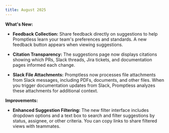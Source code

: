 ```yaml
---
title: August 2025
---
```


**What's New:**

* **Feedback Collection:** Share feedback directly on suggestions to help Promptless learn your team's preferences and standards. A new feedback button appears when viewing suggestions.

* **Citation Transparency:** The suggestions page now displays citations showing which PRs, Slack threads, Jira tickets, and documentation pages informed each change.

* **Slack File Attachments:** Promptless now processes file attachments from Slack messages, including PDFs, documents, and other files. When you trigger documentation updates from Slack, Promptless analyzes these attachments for additional context.

**Improvements:**

* **Enhanced Suggestion Filtering:** The new filter interface includes dropdown options and a text box to search and filter suggestions by status, assignee, or other criteria. You can copy links to share filtered views with teammates.
